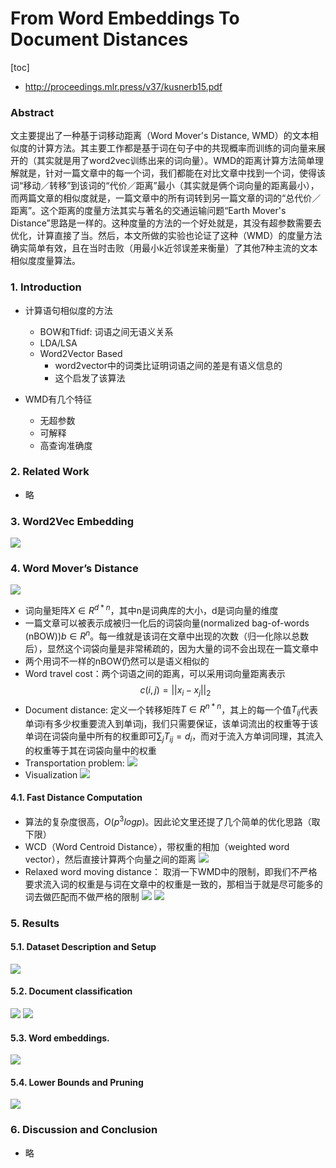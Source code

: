 # From Word Embeddings To Document Distances
[toc]

- http://proceedings.mlr.press/v37/kusnerb15.pdf

### Abstract
文主要提出了一种基于词移动距离（Word Mover's Distance, WMD）的文本相似度的计算方法。其主要工作都是基于词在句子中的共现概率而训练的词向量来展开的（其实就是用了word2vec训练出来的词向量）。WMD的距离计算方法简单理解就是，针对一篇文章中的每一个词，我们都能在对比文章中找到一个词，使得该词“移动／转移”到该词的“代价／距离”最小（其实就是俩个词向量的距离最小），而两篇文章的相似度就是，一篇文章中的所有词转到另一篇文章的词的“总代价／距离”。这个距离的度量方法其实与著名的交通运输问题“Earth Mover's Distance”思路是一样的。这种度量的方法的一个好处就是，其没有超参数需要去优化，计算直接了当。然后，本文所做的实验也论证了这种（WMD）的度量方法确实简单有效，且在当时击败（用最小k近邻误差来衡量）了其他7种主流的文本相似度度量算法。

### 1. Introduction
- 计算语句相似度的方法
  - BOW和Tfidf: 词语之间无语义关系
  - LDA/LSA
  - Word2Vector Based
    - word2vector中的词类比证明词语之间的差是有语义信息的
    - 这个启发了该算法

- WMD有几个特征
  - 无超参数
  - 可解释
  - 高查询准确度

### 2. Related Work
- 略

### 3. Word2Vec Embedding
![](../../images/d0001/03202110517206321105.png)

### 4. Word Mover’s Distance
![](../../images/d0001/03202560517206255605.png)

- 词向量矩阵$X \in R^{d*n}$，其中n是词典库的大小，d是词向量的维度
- 一篇文章可以被表示成被归一化后的词袋向量(normalized bag-of-words (nBOW))$b \in R^{n}$。每一维就是该词在文章中出现的次数（归一化除以总数后），显然这个词袋向量是非常稀疏的，因为大量的词不会出现在一篇文章中
- 两个用词不一样的nBOW仍然可以是语义相似的
- Word travel cost：两个词语之间的距离，可以采用词向量距离表示 $$c(i, j) = ||x_i - x_j||_2$$
- Document distance: 定义一个转移矩阵$T \in R^{n*n}$，其上的每一个值$T_{ij}$代表单词i有多少权重要流入到单词j，我们只需要保证，该单词流出的权重等于该单词在词袋向量中所有的权重即可$\sum_jT_{ij} = d_{i}$，而对于流入方单词同理，其流入的权重等于其在词袋向量中的权重
- Transportation problem: ![](../../images/d0001/03202390517206443905.png)
- Visualization
![](../../images/d0001/03202430517206464305.png)

#### 4.1. Fast Distance Computation
- 算法的复杂度很高，$O(p^3logp)$。因此论文里还提了几个简单的优化思路（取下限）
- WCD（Word Centroid Distance），带权重的相加（weighted word vector），然后直接计算两个向量之间的距离
![](../../images/d0001/03202350517206553505.png)
- Relaxed word moving distance： 取消一下WMD中的限制，即我们不严格要求流入词的权重是与词在文章中的权重是一致的，那相当于就是尽可能多的词去做匹配而不做严格的限制
![](../../images/d0001/03202140517206591405.png)
![](../../images/d0001/03202060518206000605.png)

### 5. Results

#### 5.1. Dataset Description and Setup
![](../../images/d0001/03202350518206023505.png)

#### 5.2. Document classification
![](../../images/d0001/03202200518206042005.png)
![](../../images/d0001/03202550518206045505.png)

#### 5.3. Word embeddings.
![](../../images/d0001/03202010518206060105.png)

#### 5.4. Lower Bounds and Pruning
![](../../images/d0001/03202160518206071605.png)

### 6. Discussion and Conclusion
- 略
